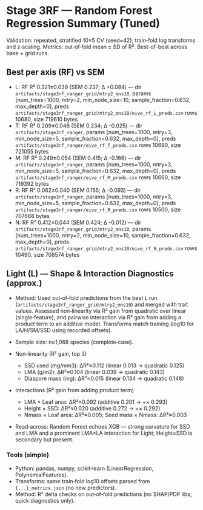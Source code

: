 # Stage 3RF — Random Forest Regression Summary (Tuned)

Validation: repeated, stratified 10×5 CV (seed=42); train‑fold log transforms and z‑scaling. Metrics: out‑of‑fold mean ± SD of R². Best-of-best across base + grid runs.

## Best per axis (RF) vs SEM
- L: RF R² 0.321±0.039 (SEM 0.237; Δ +0.084) — dir `artifacts/stage3rf_ranger_grid/mtry2_mns10`, params [num_trees=1000, mtry=2, min_node_size=10, sample_fraction=0.632, max_depth=0], preds `artifacts/stage3rf_ranger_grid/mtry2_mns10/eive_rf_L_preds.csv` rows 10680, size 719610 bytes
- T: RF R² 0.209±0.048 (SEM 0.234; Δ -0.025) — dir `artifacts/stage3rf_ranger`, params [num_trees=1000, mtry=3, min_node_size=5, sample_fraction=0.632, max_depth=0], preds `artifacts/stage3rf_ranger/eive_rf_T_preds.csv` rows 10690, size 721055 bytes
- M: RF R² 0.249±0.054 (SEM 0.415; Δ -0.166) — dir `artifacts/stage3rf_ranger`, params [num_trees=1000, mtry=3, min_node_size=5, sample_fraction=0.632, max_depth=0], preds `artifacts/stage3rf_ranger/eive_rf_M_preds.csv` rows 10660, size 719392 bytes
- R: RF R² 0.062±0.040 (SEM 0.155; Δ -0.093) — dir `artifacts/stage3rf_ranger`, params [num_trees=1000, mtry=3, min_node_size=5, sample_fraction=0.632, max_depth=0], preds `artifacts/stage3rf_ranger/eive_rf_R_preds.csv` rows 10500, size 707668 bytes
- N: RF R² 0.412±0.044 (SEM 0.424; Δ -0.012) — dir `artifacts/stage3rf_ranger_grid/mtry2_mns10`, params [num_trees=1000, mtry=2, min_node_size=10, sample_fraction=0.632, max_depth=0], preds `artifacts/stage3rf_ranger_grid/mtry2_mns10/eive_rf_N_preds.csv` rows 10490, size 708574 bytes

## Light (L) — Shape & Interaction Diagnostics (approx.)

- Method: Used out‑of‑fold predictions from the best L run (`artifacts/stage3rf_ranger_grid/mtry2_mns10`) and merged with trait values. Assessed non‑linearity via R² gain from quadratic over linear (single‑feature), and pairwise interaction via R² gain from adding a product term to an additive model. Transforms match training (log10 for LA/H/SM/SSD using recorded offsets).
- Sample size: n≈1,068 species (complete‑case).

- Non‑linearity (R² gain, top 3)
  - SSD used (mg/mm3): ΔR²≈0.112 (linear 0.013 → quadratic 0.125)
  - LMA (g/m2): ΔR²≈0.104 (linear 0.039 → quadratic 0.143)
  - Diaspore mass (mg): ΔR²≈0.015 (linear 0.134 → quadratic 0.148)

- Interactions (R² gain from adding product term)
  - LMA × Leaf area: ΔR²≈0.092 (additive 0.201 → +× 0.293)
  - Height × SSD: ΔR²≈0.020 (additive 0.272 → +× 0.292)
  - Nmass × Leaf area: ΔR²≈0.005; Seed mass × Nmass: ΔR²≈0.003

- Read‑across: Random Forest echoes XGB — strong curvature for SSD and LMA and a prominent LMA×LA interaction for Light; Height×SSD is secondary but present.

### Tools (simple)
- Python: pandas, numpy, scikit‑learn (LinearRegression, PolynomialFeatures).
- Transforms: same train‑fold log10 offsets parsed from `{...}_metrics.json` (no new predictors).
- Method: R² delta checks on out‑of‑fold predictions (no SHAP/PDP libs; quick diagnostics only).
